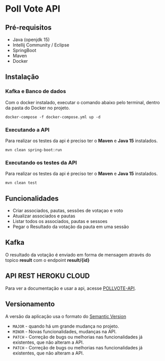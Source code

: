 # Poll Vote API
## Pré-requisitos
* Java (openjdk 15)
* Intellij Community / Eclipse
* SpringBoot
* Maven
* Docker

## Instalação
### Kafka e Banco de dados
Com o docker instalado, executar o comando abaixo pelo terminal, dentro da pasta do Docker no projeto.
````
docker-compose -f docker-compose.yml up -d
````

### Executando a API
Para realizar os testes da api é preciso ter o **Maven** e **Java 15** instalados.
````
mvn clean spring-boot:run
````
### Executando os testes da API
Para realizar os testes da api é preciso ter o **Maven** e **Java 15** instalados.
````
mvn clean test
````

## Funcionalidades
* Criar associados, pautas, sessões de votaçao e voto
* Atualizar associados e pautas
* Listar todos os associados, pautas e sessoes
* Pegar o Resultado da votação da pauta em uma sessão

## Kafka
O resultado da votação é enviado em forma de mensagem através do topico **result** com o endpoint **result/{id}**

## API REST HEROKU CLOUD
Para ver a documentação e usar a api, acesse [POLLVOTE-API](https://agenda-vote.herokuapp.com/swagger-ui.html).

## Versionamento
A versão da aplicação usa o formato do [Semantic Version](https://semver.org/)

* `MAJOR` - quando há um grande mudança no projeto.
* `MINOR` - Novas funcionalidades, mudanças na API.
* `PATCH` - Correção de bugs ou melhorias nas funcionalidades já existentes, que não alteram a API.
* `PATCH` - Correção de bugs ou melhorias nas funcionalidades já existentes, que não alteram a API.
